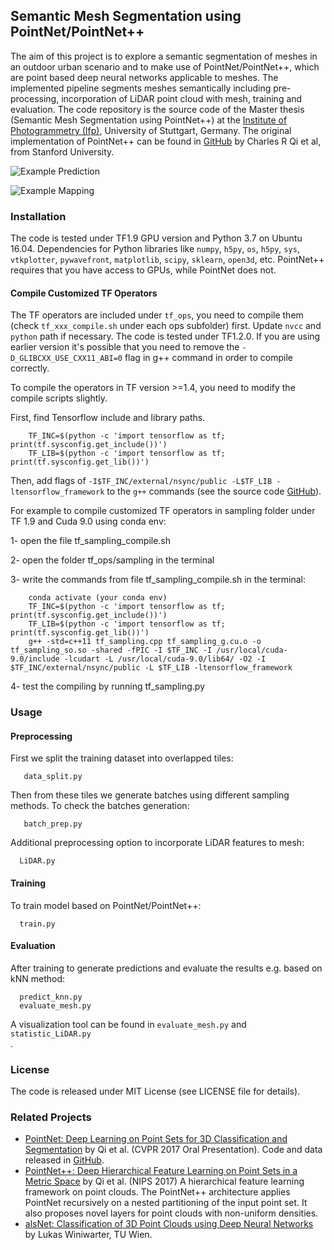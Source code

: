 ## Semantic Mesh Segmentation using PointNet/PointNet++

The aim of this project is to explore a semantic segmentation of meshes in an outdoor urban scenario and to make use of PointNet/PointNet++, which are point based deep neural networks applicable to meshes. The implemented pipeline segments meshes semantically including pre-processing, incorporation of LiDAR point cloud with mesh, training and evaluation. The code repository is the source code of the Master thesis (Semantic Mesh Segmentation using PointNet++) at the <a href="https://www.ifp.uni-stuttgart.de/en/">Institute of Photogrammetry (Ifp)</a>, University of Stuttgart, Germany. The original implementation of PointNet++ can be found in <a href="https://github.com/charlesq34/pointnet2">GitHub</a> by Charles R Qi et al, from Stanford University.

![Example Prediction](Tile-C-PointNet++.png "Textured Mesh (top left), Ground Truth (top right), Prediction (bottom left), Differences (bottom right)")

![Example Mapping](Tile-A-Mapped-GT.jpg "Mapped ground truth from Mesh to LiDAR")

### Installation
The code is tested under TF1.9 GPU version and Python 3.7 on Ubuntu 16.04. Dependencies for Python libraries like `numpy`, `h5py`, `os`, `h5py`, `sys`, `vtkplotter`, `pywavefront`, `matplotlib`, `scipy`, `sklearn`, `open3d`, etc. PointNet++ requires that you have access to GPUs, while PointNet does not.

#### Compile Customized TF Operators
The TF operators are included under `tf_ops`, you need to compile them (check `tf_xxx_compile.sh` under each ops subfolder) first. Update `nvcc` and `python` path if necessary. The code is tested under TF1.2.0. If you are using earlier version it's possible that you need to remove the `-D_GLIBCXX_USE_CXX11_ABI=0` flag in g++ command in order to compile correctly.

To compile the operators in TF version >=1.4, you need to modify the compile scripts slightly.

First, find Tensorflow include and library paths.

        TF_INC=$(python -c 'import tensorflow as tf; print(tf.sysconfig.get_include())')
        TF_LIB=$(python -c 'import tensorflow as tf; print(tf.sysconfig.get_lib())')
        
Then, add flags of `-I$TF_INC/external/nsync/public -L$TF_LIB -ltensorflow_framework` to the `g++` commands (see the source code <a href="https://github.com/charlesq34/pointnet2">GitHub</a>).

For example to compile customized TF operators in sampling folder under TF 1.9 and Cuda 9.0 using conda env:

1- open the file tf_sampling_compile.sh

2- open the folder tf_ops/sampling in the terminal

3- write the commands from file tf_sampling_compile.sh in the terminal:

        conda activate (your conda env)
        TF_INC=$(python -c 'import tensorflow as tf; print(tf.sysconfig.get_include())')
        TF_LIB=$(python -c 'import tensorflow as tf; print(tf.sysconfig.get_lib())')
        g++ -std=c++11 tf_sampling.cpp tf_sampling_g.cu.o -o tf_sampling_so.so -shared -fPIC -I $TF_INC -I /usr/local/cuda-9.0/include -lcudart -L /usr/local/cuda-9.0/lib64/ -O2 -I $TF_INC/external/nsync/public -L $TF_LIB -ltensorflow_framework

4- test the compiling by running tf_sampling.py

### Usage

#### Preprocessing
First we split the training dataset into overlapped tiles:

       data_split.py
       
Then from these tiles we generate batches using different sampling methods. To check the batches generation:

       batch_prep.py

Additional preprocessing option to incorporate LiDAR features to mesh:

      LiDAR.py
      
#### Training
To train model based on PointNet/PointNet++:

      train.py
      
#### Evaluation
After training to generate predictions and evaluate the results e.g. based on kNN method:

      predict_knn.py
      evaluate_mesh.py

A visualization tool can be found in `evaluate_mesh.py` and `statistic_LiDAR.py`       
.

### License
The code is released under MIT License (see LICENSE file for details).

### Related Projects

* <a href="http://stanford.edu/~rqi/pointnet" target="_blank">PointNet: Deep Learning on Point Sets for 3D Classification and Segmentation</a> by Qi et al. (CVPR 2017 Oral Presentation). Code and data released in <a href="https://github.com/charlesq34/pointnet">GitHub</a>.
* <a href="http://stanford.edu/~rqi/pointnet2/" target="_blank">PointNet++: Deep Hierarchical Feature Learning on Point Sets in a Metric Space</a> by Qi et al. (NIPS 2017) A hierarchical feature learning framework on point clouds. The PointNet++ architecture applies PointNet recursively on a nested partitioning of the input point set. It also proposes novel layers for point clouds with non-uniform densities.
* <a href="https://github.com/lwiniwar/alsNet" target="_blank">alsNet: Classification of 3D Point Clouds using Deep Neural Networks</a> by Lukas Winiwarter, TU Wien.
